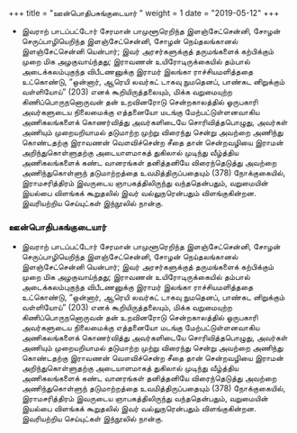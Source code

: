 ﻿+++
title = "ஊன்பொதிபசுங்குடையார்  "
weight = 1
date = "2019-05-12"
+++


- இவராற் பாடப்பட்டோர் சேரமான் பாமுளூரெறிந்த இளஞ்சேட்சென்னி, சோழன் செருப்பாழியெறிந்த இளஞ்சேட்சென்னி, சோழன் நெய்தலங்கானல் இளஞ்சேட்சென்னி யென்பார்; இவர் அரசர்களுக்குத் தருமங்களைக் கற்பிக்கும் முறை மிக அழகுவாய்ந்தது; இராவணன் உயிரோடிருக்கையில் தம்பால் அடைக்கலம்புகுந்த விபீடணனுக்கு இராமர் இலங்கா ராச்சியமளித்ததை உட்கொண்டு, “ஒன்னார், ஆரெயி லவர்கட் டாகவு நுமதெனப், பாண்கட னிறுக்கும் வள்ளியோய்” (203)  எனக் கூறியிருத்தலையும், மிக்க வறுமையுற்ற கிணிப்பொருநனொருவன் தன் உறவினரோடு சென்றகாலத்தில் ஓருபகாரி அவர்களுடைய நிலைமைக்கு எத்தனையோ மடங்கு மேற்பட்டுள்ளனவாகிய அணிகலங்களைக் கொணர்வித்து அவர்களிடையே சொரிவித்தபொழுது, அவர்கள் அணியும் முறையறியாமல் தடுமாற்ற முற்று விரைந்து சென்று அவற்றை அணிந்து கொண்டதற்கு இராவணன் வௌவிச்சென்ற சீதை தான் சென்றவழியை இராமன் அறிந்துகொள்ளுதற்கு அடையாளமாகத் துகிலால் முடிந்து வீழ்த்திய அணிகலங்களைக் கண்ட வானரங்கள் தனித்தனியே விரைந்தெடுத்து அவற்றை அணிந்துகொள்ளுந் தடுமாற்றத்தை உவமித்திருப்பதையும் (378)  நோக்குகையில், இராமசரித்திரம் இவருடைய ஞாபகத்திலிருந்து வந்ததென்பதும், வறுமையின் இயல்பை விளங்கக் கூறுதலில் இவர் வல்லுநரென்பதும் விளங்குகின்றன. இவரியற்றிய செய்யுட்கள் இந்நூலில் நான்கு. 
  
### ஊன்பொதிபசுங்குடையார்  
- இவராற் பாடப்பட்டோர் சேரமான் பாமுளூரெறிந்த இளஞ்சேட்சென்னி, சோழன் செருப்பாழியெறிந்த இளஞ்சேட்சென்னி, சோழன் நெய்தலங்கானல் இளஞ்சேட்சென்னி யென்பார்; இவர் அரசர்களுக்குத் தருமங்களைக் கற்பிக்கும் முறை மிக அழகுவாய்ந்தது; இராவணன் உயிரோடிருக்கையில் தம்பால் அடைக்கலம்புகுந்த விபீடணனுக்கு இராமர் இலங்கா ராச்சியமளித்ததை உட்கொண்டு, “ஒன்னார், ஆரெயி லவர்கட் டாகவு நுமதெனப், பாண்கட னிறுக்கும் வள்ளியோய்” (203)  எனக் கூறியிருத்தலையும், மிக்க வறுமையுற்ற கிணிப்பொருநனொருவன் தன் உறவினரோடு சென்றகாலத்தில் ஓருபகாரி அவர்களுடைய நிலைமைக்கு எத்தனையோ மடங்கு மேற்பட்டுள்ளனவாகிய அணிகலங்களைக் கொணர்வித்து அவர்களிடையே சொரிவித்தபொழுது, அவர்கள் அணியும் முறையறியாமல் தடுமாற்ற முற்று விரைந்து சென்று அவற்றை அணிந்து கொண்டதற்கு இராவணன் வௌவிச்சென்ற சீதை தான் சென்றவழியை இராமன் அறிந்துகொள்ளுதற்கு அடையாளமாகத் துகிலால் முடிந்து வீழ்த்திய அணிகலங்களைக் கண்ட வானரங்கள் தனித்தனியே விரைந்தெடுத்து அவற்றை அணிந்துகொள்ளுந் தடுமாற்றத்தை உவமித்திருப்பதையும் (378)  நோக்குகையில், இராமசரித்திரம் இவருடைய ஞாபகத்திலிருந்து வந்ததென்பதும், வறுமையின் இயல்பை விளங்கக் கூறுதலில் இவர் வல்லுநரென்பதும் விளங்குகின்றன. இவரியற்றிய செய்யுட்கள் இந்நூலில் நான்கு. 
